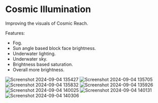 # Cosmic Illumination

Improving the visuals of Cosmic Reach. 

Features:
- Fog.
- Sun angle based block face brightness.
- Underwater lighting.
- Underwater sky.
- Brightness based saturation.
- Overall more brightness.

![Screenshot 2024-09-04 135427](https://github.com/user-attachments/assets/aa1816ad-e8fa-4b11-88cf-49ecc34a951a)
![Screenshot 2024-09-04 135705](https://github.com/user-attachments/assets/8b12886b-32cb-4971-8ce9-0b96048eae82)
![Screenshot 2024-09-04 135832](https://github.com/user-attachments/assets/f82d0be7-1a48-4c29-9f70-1a221b819f10)
![Screenshot 2024-09-04 135926](https://github.com/user-attachments/assets/4a8dbe01-c8c5-4110-885d-10aa2cb37e5d)
![Screenshot 2024-09-04 140025](https://github.com/user-attachments/assets/7b9508ab-c02b-4e59-b6ba-4940c244f319)
![Screenshot 2024-09-04 140131](https://github.com/user-attachments/assets/fc92c68c-50b8-412f-800b-a81163c5ccd0)
![Screenshot 2024-09-04 140306](https://github.com/user-attachments/assets/b5067089-01a2-4b98-92e1-c27b22638b52)
